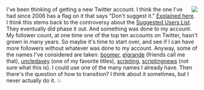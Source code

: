 <img src="http://scripting.com/images/2019/08/05/norm.png" border="0" align="right">I've been thinking of getting a new Twitter account. I think the one I've had since 2006 has a flag on it that says "Don't suggest it." <a href="http://scripting.com/2013/08/16/ifAnyoneFromTwitterIsListening">Explained here</a>. I think this stems back to the controversy about the <a href="https://duckduckgo.com/?q=site%3Ascripting.com+%22suggested+users+list%22+twitter&t=hk&ia=web">Suggested Users List</a>. They eventually did phase it out. And something was done to my account. My follower count, at one time one of the top ten accounts on Twitter, hasn't grown in many years. So maybe it's time to start over, and see if I can have more followers without whatever was done to my account. Anyway, some of the names I've considered are taken: <a href="https://twitter.com/boomer">boomer</a>, <a href="https://twitter.com/elgrande">elgrande</a> (friends call me that), <a href="https://twitter.com/uncledavey">uncledavey</a> (one of my favorite titles), <a href="https://twitter.com/scripting">scripting</a>, <a href="https://twitter.com/scriptingnews">scriptingnews</a> (not sure what this is). I could use one of the many names I already have. Then there's the question of how to transition? I think about it sometimes, but I never actually do it. :boom:
